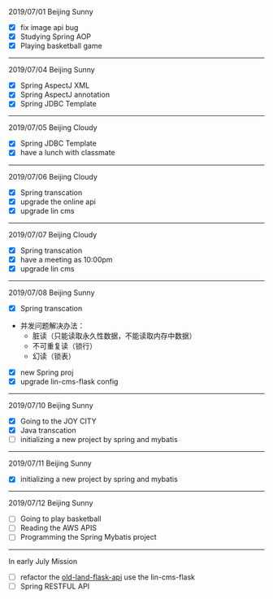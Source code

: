 2019/07/01 Beijing Sunny   
- [x] fix image api bug
- [x] Studying Spring AOP
- [x] Playing basketball game

---

2019/07/04 Beijing Sunny
- [x] Spring AspectJ XML
- [x] Spring AspectJ annotation
- [x] Spring JDBC Template

---

2019/07/05 Beijing Cloudy
- [x] Spring JDBC Template
- [x] have a lunch with classmate

---

2019/07/06 Beijing Cloudy
- [x] Spring transcation
- [x] upgrade the online api
- [x] upgrade lin cms

---

2019/07/07 Beijing Cloudy
- [x] Spring transcation
- [x] have a meeting as 10:00pm
- [x] upgrade lin cms

---

2019/07/08 Beijing Sunny
- [x] Spring transcation 
- 并发问题解决办法：
    * 脏读（只能读取永久性数据，不能读取内存中数据）
    * 不可重复读（锁行）
    * 幻读（锁表）
- [x] new Spring proj
- [x] upgrade lin-cms-flask config

---

2019/07/10 Beijing Sunny
- [x] Going to the JOY CITY
- [x] Java transcation
- [ ] initializing a new project by spring and mybatis 

---

2019/07/11 Beijing Sunny
- [x] initializing a new project by spring and mybatis

---

2019/07/12 Beijing Sunny
- [ ] Going to play basketball
- [ ] Reading the AWS APIS
- [ ] Programming the Spring Mybatis project

---

In early July Mission
- [ ] refactor the [old-land-flask-api](https://github.com/fujiale33/old-land-flask-api.git) use the lin-cms-flask
- [ ] Spring RESTFUL API
